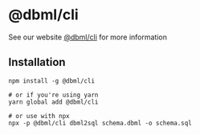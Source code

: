 # @dbml/cli

See our website [@dbml/cli](https://dbml.dbdiagram.io/cli/) for more information

## Installation
```shell
npm install -g @dbml/cli

# or if you're using yarn
yarn global add @dbml/cli

# or use with npx 
npx -p @dbml/cli dbml2sql schema.dbml -o schema.sql
```
